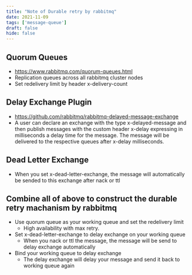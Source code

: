 ```yaml
---
title: "Note of Durable retry by rabbitmq"
date: 2021-11-09
tags: ['message-queue']
draft: false
hide: false
---
```


## Quorum Queues
* https://www.rabbitmq.com/quorum-queues.html
* Replication queues across all rabbitmq cluster nodes
* Set redelivery limit by header x-delivery-count

## Delay Exchange Plugin
* https://github.com/rabbitmq/rabbitmq-delayed-message-exchange
* A user can declare an exchange with the type x-delayed-message and then publish messages with the custom header x-delay expressing in milliseconds a delay time for the message. The message will be delivered to the respective queues after x-delay milliseconds.

## Dead Letter Exchange
* When you set x-dead-letter-exchange, the message will automatically be sended to this exchange after nack or ttl

## Combine all of above to construct the durable retry machanism by rabbitmq
* Use quorum queue as your working queue and set the redelivery limit
	+ High availability with max retry. 
* Set x-dead-letter-exchange to delay exchange on your working queue
	+ When you nack or ttl the message, the message will be send to delay exchange automatically
* Bind your working queue to delay exchange
	+ The delay exchange will delay your message and send it back to working queue again